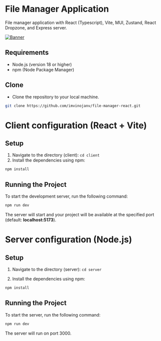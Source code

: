 # File Manager Application

File manager application with React (Typescript), Vite, MUI, Zustand, React Dropzone, and Express server.

[![Banner](https://ik.imagekit.io/vinojan/Personal/file-manager-react.png?updatedAt=1728130419034 "Banner")](https://github.com/imvinojanv)

## Requirements

- Node.js (version 18 or higher)
- npm (Node Package Manager)

## Clone

- Clone the repository to your local machine.

```bash
git clone https://github.com/imvinojanv/file-manager-react.git
```

# Client configuration (React + Vite)

## Setup

1. Navigate to the directory (client): `cd client`
2. Install the dependencies using npm:

```bash
npm install
```

## Running the Project

To start the development server, run the following command:

```bash
npm run dev
```

The server will start and your project will be available at the specified port (default: **localhost:5173**).


# Server configuration (Node.js)

## Setup

1. Navigate to the directory (server): `cd server`

2. Install the dependencies using npm:

```bash
npm install
```

## Running the Project

To start the server, run the following command:

```bash
npm run dev
```

The server will run on port 3000.
